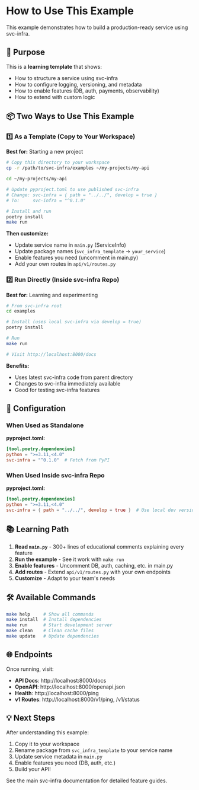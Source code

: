 # How to Use This Example

This example demonstrates how to build a production-ready service using svc-infra.

## 🎯 Purpose

This is a **learning template** that shows:
- How to structure a service using svc-infra
- How to configure logging, versioning, and metadata
- How to enable features (DB, auth, payments, observability)
- How to extend with custom logic

## 📦 Two Ways to Use This Example

### 1️⃣ As a Template (Copy to Your Workspace)

**Best for:** Starting a new project

```bash
# Copy this directory to your workspace
cp -r /path/to/svc-infra/examples ~/my-projects/my-api

cd ~/my-projects/my-api

# Update pyproject.toml to use published svc-infra
# Change: svc-infra = { path = "../../", develop = true }
# To:     svc-infra = "^0.1.0"

# Install and run
poetry install
make run
```

**Then customize:**
- Update service name in `main.py` (ServiceInfo)
- Update package names (`svc_infra_template` → `your_service`)
- Enable features you need (uncomment in main.py)
- Add your own routes in `api/v1/routes.py`

### 2️⃣ Run Directly (Inside svc-infra Repo)

**Best for:** Learning and experimenting

```bash
# From svc-infra root
cd examples

# Install (uses local svc-infra via develop = true)
poetry install

# Run
make run

# Visit http://localhost:8000/docs
```

**Benefits:**
- Uses latest svc-infra code from parent directory
- Changes to svc-infra immediately available
- Good for testing svc-infra features

## 🔧 Configuration

### When Used as Standalone

**pyproject.toml:**
```toml
[tool.poetry.dependencies]
python = ">=3.11,<4.0"
svc-infra = "^0.1.0"  # Fetch from PyPI
```

### When Used Inside svc-infra Repo

**pyproject.toml:**
```toml
[tool.poetry.dependencies]
python = ">=3.11,<4.0"
svc-infra = { path = "../../", develop = true }  # Use local dev version
```

## 📚 Learning Path

1. **Read `main.py`** - 300+ lines of educational comments explaining every feature
2. **Run the example** - See it work with `make run`
3. **Enable features** - Uncomment DB, auth, caching, etc. in main.py
4. **Add routes** - Extend `api/v1/routes.py` with your own endpoints
5. **Customize** - Adapt to your team's needs

## 🛠️ Available Commands

```bash
make help     # Show all commands
make install  # Install dependencies
make run      # Start development server
make clean    # Clean cache files
make update   # Update dependencies
```

## 🌐 Endpoints

Once running, visit:
- **API Docs**: http://localhost:8000/docs
- **OpenAPI**: http://localhost:8000/openapi.json
- **Health**: http://localhost:8000/ping
- **v1 Routes**: http://localhost:8000/v1/ping, /v1/status

## 💡 Next Steps

After understanding this example:
1. Copy it to your workspace
2. Rename package from `svc_infra_template` to your service name
3. Update service metadata in `main.py`
4. Enable features you need (DB, auth, etc.)
5. Build your API!

See the main svc-infra documentation for detailed feature guides.
